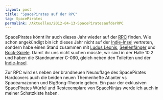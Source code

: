 ```yaml
---
layout: post
title: "SpacePirates auf der RPC"
tag: SpacePirates
permalink: /Aktuelles/2012-04-13-SpacePiratesaufderRPC
---
```


SpacePirates könnt ihr auch dieses Jahr wieder auf der [RPC](http://www.rpc-germany.de/) finden. Wie schon angekündigt bin ich dieses Jahr nicht auf der [Indie-Insel](http://indie-insel.de) vertreten, sondern habe einen Stand zusammen mit [Ludus Leonis](http://www.ludus-leonis.com/), [Seelenfänger](http://sites.google.com/site/seelenfaengerrpg/) und [Bock-Spiele](http://holydark.npage.de/). Damit ihr uns nicht suchen müsste, wir sind in der Halle 10.2 und haben die Standnummer C-060, gleich neben den Toiletten und der [Indie-Insel](http://indie-insel.de).

Zur RPC wird es neben der brandneuen Neuauflage des SpacePirates Hardcovers auch die beiden neuen Themenhefte Atlanter vs Spaceamazonen und BigBong-Theorie geben. Ein paar der exklusiven SpacePirates Würfel und Restexemplare von SpaceNinjas werde ich auch in meiner Schatzkiste haben.
